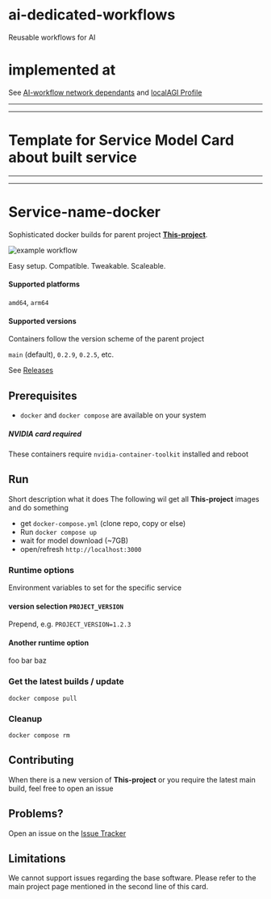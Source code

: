 # ai-dedicated-workflows
Reusable workflows for AI

# implemented at
See [AI-workflow network dependants](../../network/dependents)
and [localAGI Profile](https://github.com/localagi)

------------------------------
------------------------------
# Template for Service Model Card about built service
------------------------------
------------------------------

# Service-name-docker

Sophisticated docker builds for parent project [**This-project**](https://github.com/**This-project**). 

![example workflow](https://github.com/localagi/ai-dedicated-workflows/actions/workflows/publish-docker.yml/badge.svg)

Easy setup. Compatible. Tweakable. Scaleable.

#### Supported platforms
`amd64`, `arm64`

#### Supported versions
Containers follow the version scheme of the parent project

`main` (default), `0.2.9`, `0.2.5`, etc.

See [Releases](../../releases)

## Prerequisites

* `docker` and `docker compose` are available on your system

##### NVIDIA card required
These containers require `nvidia-container-toolkit` installed and reboot

## Run

Short description what it does
The following wil get all **This-project** images and do something

* get `docker-compose.yml` (clone repo, copy or else) 
* Run `docker compose up`
* wait for model download (~7GB)
* open/refresh `http://localhost:3000` 

### Runtime options
Environment variables to set for the specific service

#### version selection `PROJECT_VERSION`
Prepend, e.g. `PROJECT_VERSION=1.2.3`

#### Another runtime option

foo bar baz

### Get the latest builds / update
`docker compose pull`

### Cleanup
`docker compose rm`

## Contributing

When there is a new version of **This-project** or you require the latest main build, feel free to open an issue

## Problems?

Open an issue on the [Issue Tracker](../../issues)

## Limitations
We cannot support issues regarding the base software. Please refer to the main project page mentioned in the second line of this card.
